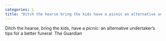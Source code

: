 ```yaml
---
categories: i
title: "Ditch the hearse bring the kids have a picnic an alternative undertaker’s tips for a better funeral  The Guardian"
---
```

Ditch the hearse, bring the kids, have a picnic: an alternative undertaker’s tips for a better funeral&nbsp;&nbsp;The Guardian